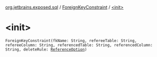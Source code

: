 [org.jetbrains.exposed.sql](../index.md) / [ForeignKeyConstraint](index.md) / [&lt;init&gt;](.)

# &lt;init&gt;

`ForeignKeyConstraint(fkName: String, refereeTable: String, refereeColumn: String, referencedTable: String, referencedColumn: String, deleteRule: `[`ReferenceOption`](../-reference-option/index.md)`)`